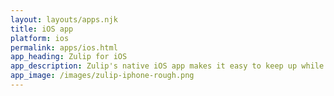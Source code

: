 ```yaml
---
layout: layouts/apps.njk
title: iOS app
platform: ios
permalink: apps/ios.html
app_heading: Zulip for iOS
app_description: Zulip's native iOS app makes it easy to keep up while on the go.
app_image: /images/zulip-iphone-rough.png
---
```

